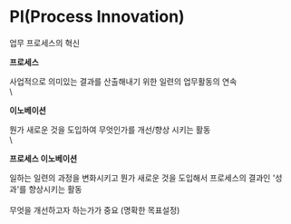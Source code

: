 # PI(Process Innovation)

업무 프로세스의 혁신

**프로세스**

사업적으로 의미있는 결과를 산출해내기 위한 일련의 업무활동의 연속\
\


**이노베이션**

뭔가 새로운 것을 도입하여 무엇인가를 개선/향상 시키는 활동\
\


**프로세스 이노베이션**

일하는 일련의 과정을 변화시키고 뭔가 새로운 것을 도입해서 프로세스의 결과인 '성과'를 향상시키는 활동\
\
무엇을 개선하고자 하는가가 중요 (명확한 목표설정)
